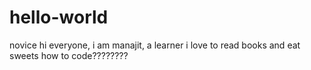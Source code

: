 # hello-world
novice
hi everyone, i am manajit, a learner
i love to read books and eat sweets
how to code????????
